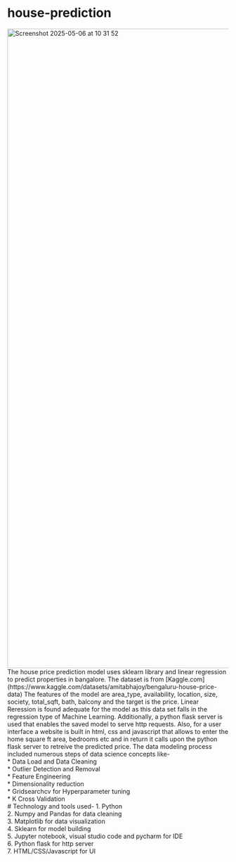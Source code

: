 # house-prediction
<img width="1455" alt="Screenshot 2025-05-06 at 10 31 52" src="https://github.com/user-attachments/assets/58559bf1-7b46-455f-9956-45bba963b914" />
The house price prediction model uses sklearn library and linear regression to predict properties in bangalore. The dataset is from [Kaggle.com](https://www.kaggle.com/datasets/amitabhajoy/bengaluru-house-price-data) The features of the model are area_type, availability, location, size, society, total_sqft, bath, balcony and the target is the price. Linear Reression is found adequate for the model as this data set falls in the regression type of Machine Learning. Additionally, a python flask server is used that enables the saved model to serve http requests. Also, for a user interface a website is built in html, css and javascript that allows to enter the home square ft area, bedrooms etc and in return it calls upon the python flask server to retreive the predicted price. The data modeling process included numerous steps of data science concepts like-</br>
* Data Load and Data Cleaning </br>
* Outlier Detection and Removal</br>
* Feature Engineering</br>
* Dimensionality reduction</br>
* Gridsearchcv for Hyperparameter tuning</br>
* K Cross Validation</br>
# Technology and tools used-
1. Python</br>
2. Numpy and Pandas for data cleaning</br>
3. Matplotlib for data visualization</br>
4. Sklearn for model building</br>
5. Jupyter notebook, visual studio code and pycharm for IDE</br>
6. Python flask for http server</br>
7. HTML/CSS/Javascript for UI  </br>
